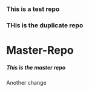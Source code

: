 ### This is a test repo
### THis is the duplicate repo
# Master-Repo
##### This is the master repo
Another change

